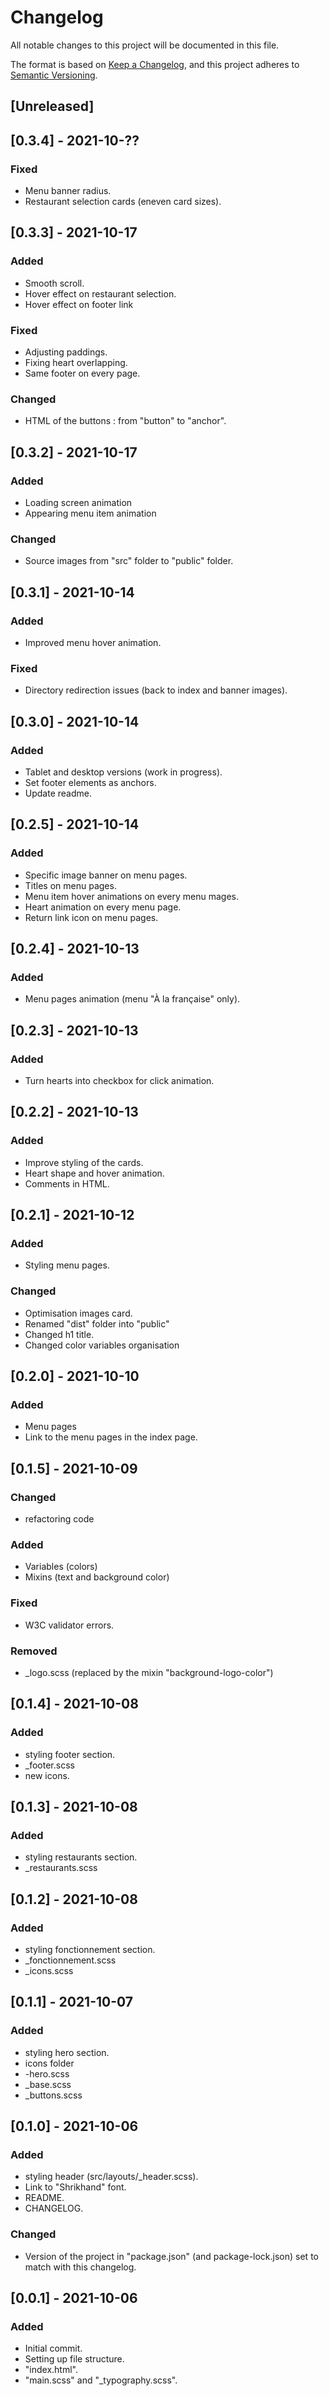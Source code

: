 # Changelog

All notable changes to this project will be documented in this file.

The format is based on [Keep a Changelog](https://keepachangelog.com/en/1.0.0/),
and this project adheres to [Semantic Versioning](https://semver.org/spec/v2.0.0.html).

## [Unreleased]
## [0.3.4] - 2021-10-??
### Fixed
- Menu banner radius.
- Restaurant selection cards (eneven card sizes).

## [0.3.3] - 2021-10-17
### Added
- Smooth scroll.
- Hover effect on restaurant selection.
- Hover effect on footer link

### Fixed
- Adjusting paddings.
- Fixing heart overlapping.
- Same footer on every page.

### Changed
- HTML of the buttons : from "button" to "anchor".


## [0.3.2] - 2021-10-17
### Added
- Loading screen animation
- Appearing menu item animation

### Changed
- Source images from "src" folder to "public" folder.


## [0.3.1] - 2021-10-14
### Added
- Improved menu hover animation.

### Fixed
- Directory redirection issues (back to index and banner images).

## [0.3.0] - 2021-10-14
### Added
- Tablet and desktop versions (work in progress).
- Set footer elements as anchors.
- Update readme.


## [0.2.5] - 2021-10-14
### Added
- Specific image banner on menu pages.
- Titles on menu pages.
- Menu item hover animations on every menu mages.
- Heart animation on every menu page.
- Return link icon on menu pages.


## [0.2.4] - 2021-10-13
### Added
- Menu pages animation (menu "À la française" only).


## [0.2.3] - 2021-10-13
### Added
- Turn hearts into checkbox for click animation.

## [0.2.2] - 2021-10-13
### Added
- Improve styling of the cards.
- Heart shape and hover animation.
- Comments in HTML.

## [0.2.1] - 2021-10-12
### Added
- Styling menu pages.

### Changed
- Optimisation images card.
- Renamed "dist" folder into "public"
- Changed h1 title.
- Changed color variables organisation


## [0.2.0] - 2021-10-10
### Added
- Menu pages
- Link to the menu pages in the index page.

## [0.1.5] - 2021-10-09
### Changed
- refactoring code

### Added
- Variables (colors)
- Mixins (text and background color)

### Fixed
- W3C validator errors.

### Removed
- _logo.scss (replaced by the mixin "background-logo-color")

## [0.1.4] - 2021-10-08
### Added
- styling footer section.
- _footer.scss
- new icons.

## [0.1.3] - 2021-10-08
### Added
- styling restaurants section.
- _restaurants.scss

## [0.1.2] - 2021-10-08
### Added
- styling fonctionnement section.
- _fonctionnement.scss
- _icons.scss

## [0.1.1] - 2021-10-07
### Added
- styling hero section.
- icons folder
- -hero.scss
- _base.scss
- _buttons.scss

## [0.1.0] - 2021-10-06
### Added
- styling header (src/layouts/_header.scss).
- Link to "Shrikhand" font.
- README.
- CHANGELOG.

### Changed
- Version of the project in "package.json" (and package-lock.json) set to match with this changelog.

## [0.0.1] - 2021-10-06
### Added
- Initial commit.
- Setting up file structure.
- "index.html".
- "main.scss" and "_typography.scss".
